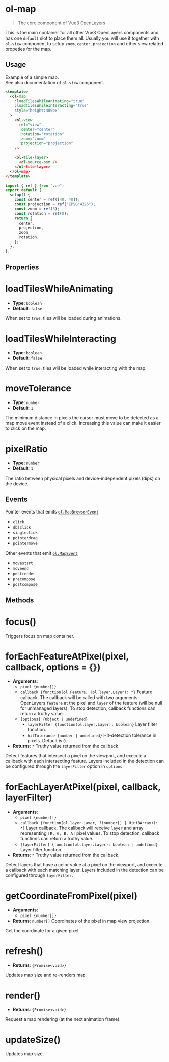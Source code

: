 # ol-map

> The core component of Vue3 OpenLayers

This is the main container for all other Vue3 OpenLayers components and has one `default`
slot to place them all. Usually you will use it together with `ol-view`
component to setup `zoom`, `center`, `projection` and other view related propeties for the map.

<script setup>
import MapDemo from "@demos/MapDemo.vue"
</script>

<ClientOnly>
<MapDemo />
</ClientOnly>

## Usage

Example of a simple map.  
See also documentation of `ol-view` component.

```html
<template>
  <ol-map
    :loadTilesWhileAnimating="true"
    :loadTilesWhileInteracting="true"
    style="height:400px"
  >
    <ol-view
      ref="view"
      :center="center"
      :rotation="rotation"
      :zoom="zoom"
      :projection="projection"
    />

    <ol-tile-layer>
      <ol-source-osm />
    </ol-tile-layer>
  </ol-map>
</template>
```

```js
import { ref } from "vue";
export default {
  setup() {
    const center = ref([40, 40]);
    const projection = ref("EPSG:4326");
    const zoom = ref(8);
    const rotation = ref(0);
    return {
      center,
      projection,
      zoom,
      rotation,
    };
  },
};
```

## Properties

# loadTilesWhileAnimating

- **Type**: `boolean`
- **Default**: `false`

When set to `true`, tiles will be loaded during animations.

# loadTilesWhileInteracting

- **Type**: `boolean`
- **Default**: `false`

When set to `true`, tiles will be loaded while interacting with the map.

# moveTolerance

- **Type**: `number`
- **Default**: `1`

The minimum distance in pixels the cursor must move to be detected as a map move
event instead of a click. Increasing this value can make it easier to click on the map.

# pixelRatio

- **Type**: `number`
- **Default**: `1`

The ratio between physical pixels and device-independent pixels (dips) on the device.

## Events

Pointer events that emits [`ol.MapBrowserEvent`](http://openlayers.org/en/latest/apidoc/module-ol_MapBrowserEvent-MapBrowserEvent.html)

- `click`
- `dblclick`
- `singleclick`
- `pointerdrag`
- `pointermove`

Other events that emit [`ol.MapEvent`](http://openlayers.org/en/latest/apidoc/module-ol_MapEvent-MapEvent.html)

- `movestart`
- `moveend`
- `postrender`
- `precompose`
- `postcompose`

## Methods

# focus()

Triggers focus on map container.

# forEachFeatureAtPixel(pixel, callback, options = {})

- **Arguments**:
  - `pixel {number[]}`
  - `callback {function(ol.Feature, ?ol.layer.Layer): *}`
    Feature callback. The callback will be called with two arguments: OpenLayers `feature`
    at the pixel and `layer` of the feature (will be null for unmanaged layers).
    To stop detection, callback functions can return a truthy value.
  - `[options] {Object | undefined}`
    - `layerFilter {function(ol.layer.Layer): boolean}` Layer filter function.
    - `hitTolerance {number | undefined}` Hit-detection tolerance in pixels.
      Default is `0`.
- **Returns**: `*` Truthy value returned from the callback.

Detect features that intersect a pixel on the viewport, and execute a callback
with each intersecting feature. Layers included in the detection can be configured
through the `layerFilter` option in `options`.

# forEachLayerAtPixel(pixel, callback, layerFilter)

- **Arguments**:
  - `pixel {number[]}`
  - `callback {function(ol.layer.Layer, ?(number[] | Uint8Array)): *}` Layer callback.
    The callback will receive `layer` and array representing `[R, G, B, A]` pixel values.
    To stop detection, callback functions can return a truthy value.
  - `[layerFilter] {function(ol.layer.Layer): boolean | undefined}` Layer filter function.
- **Returns**: `*` Truthy value returned from the callback.

Detect layers that have a color value at a pixel on the viewport, and execute
a callback with each matching layer. Layers included in the detection can be
configured through `layerFilter`.

# getCoordinateFromPixel(pixel)

- **Arguments**:
  - `pixel {number[]}`
- **Returns**: `number[]` Coordinates of the pixel in map view projection.

Get the coordinate for a given pixel.

# refresh()

- **Returns**: `{Promise<void>}`

Updates map size and re-renders map.

# render()

- **Returns**: `{Promise<void>}`

Request a map rendering (at the next animation frame).

# updateSize()

Updates map size.
